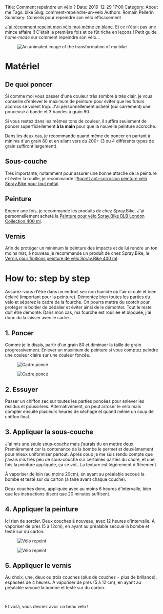 Title: Comment repeindre un vélo ? 
Date: 2019-12-29 17:00
Category: About me
Tags: bike
Slug: comment-repeindre-un-velo
Authors: Romain Pellerin
Summary: Conseils pour repeindre son vélo efficacement

[J'ai récemment repeint mon vélo moi-même en blanc.]({filename}/from-a-second-hand-regular-black-bike-to-a-fully-customized-singlespeed-bike.md) Et ce n'était pas une mince affaire !! C'était la première fois et ce fût riche en leçons ! Petit guide *home-made* sur comment repeindre son vélo...

<figure class="center"><img alt="An animated image of the transformation of my bike" src="{filename}/images/bike.gif" /></figure>

# Matériel

## De quoi poncer

Si comme moi vous passer d'une couleur très sombre à très clair, je vous conseille d'enlever le maximum de peinture pour éviter que les futurs accrocs se voient trop. J'ai personnellement acheté (oui carrément) une ponceuse à bande et 3 bandes à grain 80.

Si vous restez dans les mêmes tons de couleur, il suffira seulement de poncer superficiellement **à la main** pour que la nouvelle peinture accroche.

Dans les deux cas, je recommande quand même de poncer en partant à minima d'un grain 80 et en allant vers du 200+ (3 ou 4 différents types de grain suffiront largement).

## Sous-couche

Très importante, notamment pour assurer une bonne attache de la peinture et éviter la rouille, je recommande l'[Apprêt anti-corrosion peinture vélo Spray.Bike pour tout métal](https://www.lecyclo.com/velo/pieces-detachees/produit-entretien/peinture/appret-anti-corrosion-peinture-velo-spray-bike-pour-tout-metal.html).

## Peinture

Encore une fois, je recommande les produits de chez Spray.Bike. J'ai personnellement acheté la [Peinture pour vélo Spray.Bike BLB London Collection 400 ml](https://www.lecyclo.com/velo/pieces-detachees/produit-entretien/peinture/peinture-pour-velo-spray-bike-blb-london-collection-400-ml.html).

## Vernis

Afin de protéger un minimum la peinture des impacts et de lui rendre un ton moins mat, à nouveau je recommande un produit de chez Spray.Bike, le [Vernis pour finitions peinture de vélo Spray.Bike 400 ml](https://www.lecyclo.com/velo/pieces-detachees/produit-entretien/peinture/vernis-pour-finitions-peinture-de-velo-spray-bike-400-ml.html).

# How to: step by step

Assurez-vous d'être dans un endroit sec non humide où l'air circule et bien éclairé (important pour la peinture). Démontez bien toutes les parties du vélo et séparez le cadre de la fourche. On pourra mettre du scotch pour protéger le boitier de pédalier et éviter ainsi de le démonter. Tout le reste doit être démonté. Dans mon cas, ma fourche est rouillée et bloquée, j'ai donc du la laisser avec le cadre...

## 1. Poncer

Comme je le disais, partir d'un grain 80 et diminuer la taille de grain progressivement. Enlever un maximum de peinture si vous comptez peindre une couleur claire sur une couleur foncée.

<figure class="center"><img alt="Cadre poncé" src="{filename}/images/bike-paint/bike-painting-1.jpg" /></figure>

<figure class="center"><img alt="Cadre poncé" src="{filename}/images/bike-paint/bike-painting-2.jpg" /></figure>

## 2. Essuyer

Passer un chiffon sec sur toutes les parties poncées pour enlever les résidus et poussières. Alternativement, on peut arroser le vélo mais compter ensuite plusieurs heures de séchage et quand même un coup de chiffon final.

## 3. Appliquer la sous-couche

J'ai mis une seule sous-couche mais j'aurais du en mettre deux. Premièrement car la contenance de la bombe le permet et deuxièmement pour mieux uniformiser partout. Après coup je me suis rendu compte que j'avais mis très peu de sous-couche sur certaines parties du cadre, et une fois la peinture appliquée, ça se voit. La texture est légèrement différement.

À vaporiser de loin (au moins 20cm), en ayant au préalable secoué la bombe et testé sur du carton (à faire avant chaque couche).

Deux couches donc, appliquée avec au moins 6 heures d'intervalle, bien que les instructions disent que 20 minutes suffisent.

## 4. Appliquer la peinture

Ici rien de sorcier. Deux couches à nouveau, avec 12 heures d'intervalle. À vaporiser de près (5 à 12cm), en ayant au préalable secoué la bombe et testé sur du carton.

<figure class="center"><img alt="Vélo repeint" src="{filename}/images/bike-paint/bike-painting-3.jpg" /></figure>

<figure class="center"><img alt="Vélo repeint" src="{filename}/images/bike-paint/bike-painting-4.jpg" /></figure>

## 5. Appliquer le vernis

Au choix, une, deux ou trois couches (plus de couches = plus de brillance), espacées de 4 heures. À vaporiser de près (5 à 12 cm), en ayant au préalable secoué la bombe et testé sur du carton.

<br />

Et voilà, vous devriez avoir un beau vélo !
